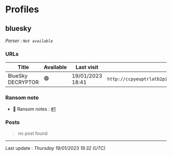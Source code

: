 # Profiles

## **bluesky**


_Parser : `Not available`_

### URLs
| Title | Available | Last visit | fqdn | Screenshot 
|---|---|---|---|---|
| BlueSky DECRYPTOR | 🟢 | 19/01/2023 18:41 | `http://ccpyeuptrlatb2piua4ukhnhi7lrxgerrcrj4p2b5uhbzqm2xgdjaqid.onion` | <a href="https://www.ransomware.live/screenshots/ccpyeuptrlatb2piua4ukhnhi7lrxgerrcrj4p2b5uhbzqm2xgdjaqid-onion.png" target=_blank>📸</a> | 


### Ransom note
* 📝 Ransom notes :  <a href="/ransomware_notes/bluesky/bluesky.txt" target=_blank>#1</a> 

### Posts

> no post found


 --- 


Last update : _Thursday 19/01/2023 19.32 (UTC)_
